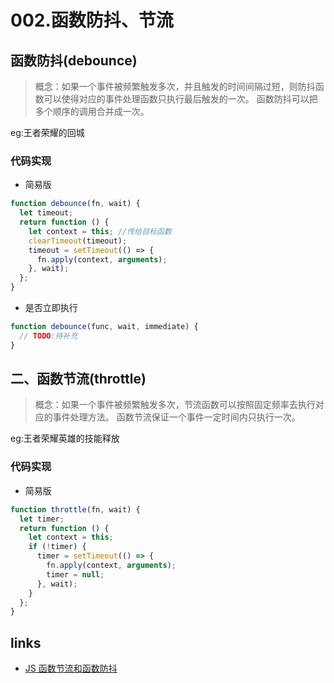 # 002.函数防抖、节流

## 函数防抖(debounce)

> 概念：如果一个事件被频繁触发多次，并且触发的时间间隔过短，则防抖函数可以使得对应的事件处理函数只执行最后触发的一次。 函数防抖可以把多个顺序的调用合并成一次。

eg:王者荣耀的回城

### 代码实现

- 简易版

```javascript
function debounce(fn, wait) {
  let timeout;
  return function () {
    let context = this; //传给目标函数
    clearTimeout(timeout);
    timeout = setTimeout(() => {
      fn.apply(context, arguments);
    }, wait);
  };
}
```

- 是否立即执行

```javascript
function debounce(func, wait, immediate) {
  // TODO:待补充
}
```

## 二、函数节流(throttle)

> 概念：如果一个事件被频繁触发多次，节流函数可以按照固定频率去执行对应的事件处理方法。 函数节流保证一个事件一定时间内只执行一次。

eg:王者荣耀英雄的技能释放

### 代码实现

- 简易版

```javascript
function throttle(fn, wait) {
  let timer;
  return function () {
    let context = this;
    if (!timer) {
      timer = setTimeout(() => {
        fn.apply(context, arguments);
        timer = null;
      }, wait);
    }
  };
}
```

## links

- [JS 函数节流和函数防抖](https://juejin.im/post/6844903728328212488)
